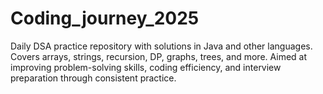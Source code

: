 # Coding_journey_2025
Daily DSA practice repository with solutions in Java and other languages. Covers arrays, strings, recursion, DP, graphs, trees, and more. Aimed at improving problem-solving skills, coding efficiency, and interview preparation through consistent practice.
